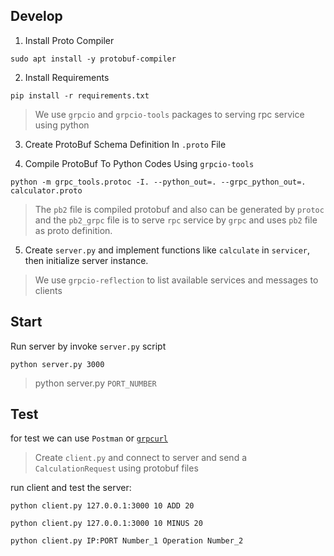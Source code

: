 ## Develop

1) Install Proto Compiler
```shell
sudo apt install -y protobuf-compiler
```

2) Install Requirements
```shell
pip install -r requirements.txt
```
  
> We use `grpcio` and `grpcio-tools` packages to serving rpc service using python


3) Create ProtoBuf Schema Definition In `.proto` File

4) Compile ProtoBuf To Python Codes Using `grpcio-tools`
```shell
python -m grpc_tools.protoc -I. --python_out=. --grpc_python_out=. calculator.proto
```

> The `pb2` file is compiled protobuf and also can be generated by `protoc` 
> and the `pb2_grpc` file is to serve `rpc` service by `grpc` and uses `pb2` file as proto definition.

5) Create `server.py` and implement functions like `calculate` in `servicer`, then initialize server instance.


> We use `grpcio-reflection` to list available services and messages to clients


## Start
Run server by invoke `server.py` script
```shell
python server.py 3000
```
> python server.py `PORT_NUMBER`


## Test
for test we can use `Postman` or [`grpcurl`](https://github.com/fullstorydev/grpcurl)

> Create `client.py` and connect to server and send a `CalculationRequest` using protobuf files

run client and test the server:

```shell
python client.py 127.0.0.1:3000 10 ADD 20
```
```shell
python client.py 127.0.0.1:3000 10 MINUS 20
```
```shell
python client.py IP:PORT Number_1 Operation Number_2
```


